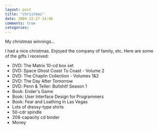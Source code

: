 ```yaml
---
layout: post
title: "christmas"
date: 2004-12-27 14:46
comments: true
categories: 
---
```

My christmas winnings...

<!-- more -->

I had a nice christmas.  Enjoyed the company of family, etc.  Here are some of the gifts I received:

* DVD: The Matrix 10-cd box set
* DVD: Space Ghost Coast To Coast - Volume 2
* DVD: The Chaplin Collection - Volumes 1&2
* DVD: The Day After Tomorrow
* DVD: Penn & Teller: Bullshit! Season 1
* Book: Ender's Game
* Book: User Interface Design for Programmers
* Book: Fear and Loathing In Las Vegas
* Lots of dressy-type shirts
* 50-cdr spindle
* 208-capacity cd binder
* Money
